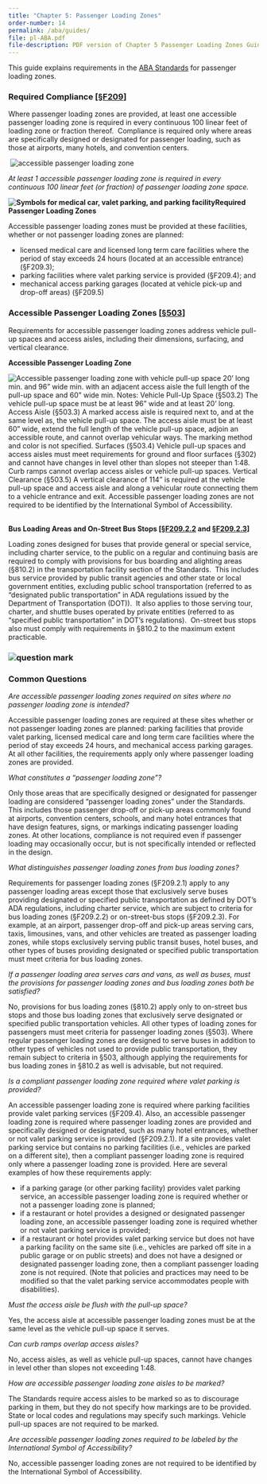 ```yaml
---
title: "Chapter 5: Passenger Loading Zones"
order-number: 14
permalink: /aba/guides/
file: pl-ABA.pdf
file-description: PDF version of Chapter 5 Passenger Loading Zones Guide
---
```

This guide explains requirements in the [ABA Standards](/guidelines-and-standards/buildings-and-sites/about-the-aba-standards/aba-standards) for passenger loading zones.

### Required Compliance \[[§F209](/guidelines-and-standards/buildings-and-sites/about-the-aba-standards/aba-standards/chapter-2-scoping-requirements#F209%20Passenger%20Loading%20Zones%20and%20Bus%20Stops)\]

Where passenger loading zones are provided, at least one accessible passenger loading zone is required in every continuous 100 linear feet of loading zone or fraction thereof.  Compliance is required only where areas are specifically designed or designated for passenger loading, such as those at airports, many hotels, and convention centers.

 ![accessible passenger loading zone](/images/guidelines_standards/Buildings_Sites/guides/chapter5/5plz2.jpg)

_At least 1 accessible passenger loading zone is required in every continuous 100 linear feet (or fraction) of passenger loading zone space._

**![Symbols for medical car, valet parking, and parking facility](/images/guidelines_standards/Buildings_Sites/guides/chapter5/5plz3.jpg)Required Passenger Loading Zones**

Accessible passenger loading zones must be provided at these facilities, whether or not passenger loading zones are planned:

-   licensed medical care and licensed long term care facilities where the period of stay exceeds 24 hours (located at an accessible entrance) (§F209.3);
-   parking facilities where valet parking service is provided (§F209.4); and
-   mechanical access parking garages (located at vehicle pick-up and drop-off areas) (§F209.5)

### Accessible Passenger Loading Zones \[[§503](/guidelines-and-standards/buildings-and-sites/about-the-aba-standards/aba-standards/chapter-5-general-site-and-building-elements#503%20Passenger%20Loading%20Zones)\]

Requirements for accessible passenger loading zones address vehicle pull-up spaces and access aisles, including their dimensions, surfacing, and vertical clearance.

**Accessible Passenger Loading Zone**

![Accessible passenger loading zone with vehicle pull-up space 20’ long min. and 96” wide min. with an adjacent access aisle the full length of the pull-up space and 60” wide min. Notes:  Vehicle Pull-Up Space (§503.2) The vehicle pull-up space must be at least 96” wide and at least 20’ long.   Access Aisle (§503.3) A marked access aisle is required next to, and at the same level as, the vehicle pull-up space.  The access aisle must be at least 60” wide, extend the full length of the vehicle pull-up space, adjoin an accessible route, and cannot overlap vehicular ways.  The marking method and color is not specified.  Surfaces (§503.4) Vehicle pull-up spaces and access aisles must meet requirements for ground and floor surfaces (§302) and cannot have changes in level other than slopes not steeper than 1:48. Curb ramps cannot overlap access aisles or vehicle pull-up spaces.  Vertical Clearance (§503.5)  A vertical clearance of 114” is required at the vehicle pull-up space and access aisle and along a vehicular route connecting them to a vehicle entrance and exit.   Accessible passenger loading zones are not required to be identified by the International Symbol of Accessibility.  ](/images/guidelines_standards/Buildings_Sites/guides/chapter5/5plz4.jpg) 

**Bus Loading Areas and On-Street Bus Stops \[[§F209.2.2](/guidelines-and-standards/buildings-and-sites/about-the-aba-standards/aba-standards/chapter-2-scoping-requirements#F209%20Passenger%20Loading%20Zones%20and%20Bus%20Stops) and [§F209.2.3](/guidelines-and-standards/buildings-and-sites/about-the-aba-standards/aba-standards/chapter-2-scoping-requirements#F209%20Passenger%20Loading%20Zones%20and%20Bus%20Stops)\]**

Loading zones designed for buses that provide general or special service, including charter service, to the public on a regular and continuing basis are required to comply with provisions for bus boarding and alighting areas (§810.2) in the transportation facility section of the Standards.  This includes bus service provided by public transit agencies and other state or local government entities, excluding public school transportation (referred to as “designated public transportation” in ADA regulations issued by the Department of Transportation (DOT)).  It also applies to those serving tour, charter, and shuttle buses operated by private entities (referred to as “specified public transportation” in DOT’s regulations).  On-street bus stops also must comply with requirements in §810.2 to the maximum extent practicable.

### ![question mark](/images/guidelines_standards/Buildings_Sites/guides/ques.jpg)

### Common Questions

_Are accessible passenger loading zones required on sites where no passenger loading zone is intended?_

Accessible passenger loading zones are required at these sites whether or not passenger loading zones are planned: parking facilities that provide valet parking, licensed medical care and long term care facilities where the period of stay exceeds 24 hours, and mechanical access parking garages. At all other facilities, the requirements apply only where passenger loading zones are provided.

_What constitutes a “passenger loading zone”?_

Only those areas that are specifically designed or designated for passenger loading are considered “passenger loading zones” under the Standards. This includes those passenger drop-off or pick-up areas commonly found at airports, convention centers, schools, and many hotel entrances that have design features, signs, or markings indicating passenger loading zones. At other locations, compliance is not required even if passenger loading may occasionally occur, but is not specifically intended or reflected in the design.

_What distinguishes passenger loading zones from bus loading zones?_

Requirements for passenger loading zones (§F209.2.1) apply to any passenger loading areas except those that exclusively serve buses providing designated or specified public transportation as defined by DOT’s ADA regulations, including charter service, which are subject to criteria for bus loading zones (§F209.2.2) or on-street-bus stops (§F209.2.3). For example, at an airport, passenger drop-off and pick-up areas serving cars, taxis, limousines, vans, and other vehicles are treated as passenger loading zones, while stops exclusively serving public transit buses, hotel buses, and other types of buses providing designated or specified public transportation must meet criteria for bus loading zones.

_If a passenger loading area serves cars and vans, as well as buses, must the provisions for passenger loading zones and bus loading zones both be satisfied?_

No, provisions for bus loading zones (§810.2) apply only to on-street bus stops and those bus loading zones that exclusively serve designated or specified public transportation vehicles. All other types of loading zones for passengers must meet criteria for passenger loading zones (§503). Where regular passenger loading zones are designed to serve buses in addition to other types of vehicles not used to provide public transportation, they remain subject to criteria in §503, although applying the requirements for bus loading zones in §810.2 as well is advisable, but not required.

_Is a compliant passenger loading zone required where valet parking is provided?_

An accessible passenger loading zone is required where parking facilities provide valet parking services (§F209.4). Also, an accessible passenger loading zone is required where passenger loading zones are provided and specifically designed or designated, such as many hotel entrances, whether or not valet parking service is provided (§F209.2.1). If a site provides valet parking service but contains no parking facilities (i.e., vehicles are parked on a different site), then a compliant passenger loading zone is required only where a passenger loading zone is provided. Here are several examples of how these requirements apply:

-   if a parking garage (or other parking facility) provides valet parking service, an accessible passenger loading zone is required whether or not a passenger loading zone is planned;
-   if a restaurant or hotel provides a designed or designated passenger loading zone, an accessible passenger loading zone is required whether or not valet parking service is provided;
-   if a restaurant or hotel provides valet parking service but does not have a parking facility on the same site (i.e., vehicles are parked off site in a public garage or on public streets) and does not have a designed or designated passenger loading zone, then a compliant passenger loading zone is not required. (Note that policies and practices may need to be modified so that the valet parking service accommodates people with disabilities).

_Must the access aisle be flush with the pull-up space?_

Yes, the access aisle at accessible passenger loading zones must be at the same level as the vehicle pull-up space it serves.

_Can curb ramps overlap access aisles?_

No, access aisles, as well as vehicle pull-up spaces, cannot have changes in level other than slopes not exceeding 1:48.

_How are accessible passenger loading zone aisles to be marked?_

The Standards require access aisles to be marked so as to discourage parking in them, but they do not specify how markings are to be provided. State or local codes and regulations may specify such markings. Vehicle pull-up spaces are not required to be marked.

_Are accessible passenger loading zones required to be labeled by the International Symbol of Accessibility?_

No, accessible passenger loading zones are not required to be identified by the International Symbol of Accessibility.
